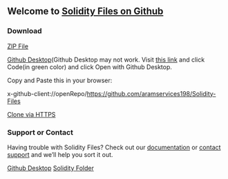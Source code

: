 ## Welcome to [Solidity Files on Github](https://github.com/aramservices198/Solidity-Files)


### Download
[ZIP File](https://github.com/aramservices198/Solidity-Files/archive/main.zip)<br>

[Github Desktop](x-github-client://openRepo/https://github.com/aramservices198/Solidity-Files)(Github Desktop may not work. Visit [this link](https://github.com/aramservices198/Solidity-Files) and click Code(in green color) and click Open with Github Desktop.

Copy and Paste this in your browser:

x-github-client://openRepo/https://github.com/aramservices198/Solidity-Files<br>

[Clone via HTTPS](https://github.com/aramservices198/Solidity-Files.git)

### Support or Contact

Having trouble with Solidity Files? Check out our [documentation](https://github.com/aramservices198/Solidity-Files/wiki/) or [contact support](mailto:aramservices198@gmail.com) and we’ll help you sort it out.

[Github Desktop](file://C:\Users\bilal\OneDrive\Documents\GitHub\Solidity-Files)            [Solidity Folder](file://C:\Users\bilal\Desktop\Solidity)
